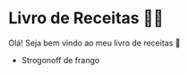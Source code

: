 # Livro de Receitas :man_cook:

Olá! Seja bem vindo ao meu livro de receitas :shallow_pan_of_food:

- Strogonoff de frango